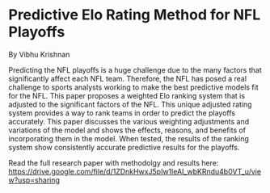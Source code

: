# Predictive Elo Rating Method for NFL Playoffs
 By Vibhu Krishnan
 
 Predicting the NFL playoffs is a huge challenge due to the many factors that
 significantly affect each NFL team. Therefore, the NFL has posed a real challenge to
 sports analysts working to make the best predictive models fit for the NFL. This paper
 proposes a weighted Elo ranking system that is adjusted to the significant factors of the
 NFL. This unique adjusted rating system provides a way to rank teams in order to predict
 the playoffs accurately. This paper discusses the various weighting adjustments and
 variations of the model and shows the effects, reasons, and benefits of incorporating
 them in the model. When tested, the results of the ranking system show consistently
 accurate predictive results for the playoffs.

 Read the full research paper with methodolgy and results here: https://drive.google.com/file/d/1ZDnkHwxJ5pIw1leAI_wbKRndu4b0VT_u/view?usp=sharing

